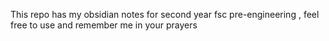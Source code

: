 This repo has my obsidian notes for second year fsc pre-engineering , feel free to use and remember me in your prayers
